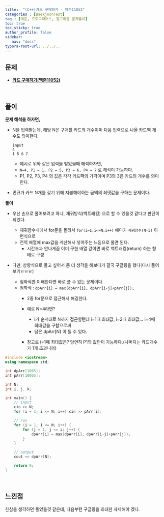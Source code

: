 ```yaml
---
title:  "[C++]카드 구매하기 - 백준11052"
categories : [BaekjoonTest]
tag : [백준, 프로그래머스, 알고리즘 문제풀이]
toc: true
toc_sticky: true
author_profile: false
sidebar:
   nav: "docs"
typora-root-url: ../../..
---
```




## 문제

* **[카드 구매하기(백준11052)](https://www.acmicpc.net/problem/11052)**

<br>

## 풀이

**문제 해석을 하자면,**

* N을 입력받는데, 해당 N은 구매할 카드의 개수이며 다음 입력으로 나올 카드팩 개수도 의미한다.

  ```
  input
  4
  1 5 6 7
  ```

  * 예시로 위와 같은 입력을 받았을때 해석하자면,
  * `N=4, P1 = 1, P2 = 5, P3 = 6, P4 = 7` 로 해석이 가능하다.
  * P1, P2, P3, P4 의 값은 각각 카드팩의 가격이며 P3의 3은 카드의 개수를 의미한다.

* 민규가 카드 N개를 갖기 위해 지불해야하는 금액의 최댓값을 구하는 문제이다.



**풀이**

* 우선 손으로 풀어보려고 하니, 재귀방식(백트래킹) 으로 할 수 있을것 같다고 판단이 되었다.
  * 재귀함수내에서 for문을 돌려서 `for(i=1;i<=N;i++)` 에다가 `재귀함수(N-i)` 이런식으로
  * 전역 배열에 max값을 계산해서 넣어주는 느낌으로 풀면 된다.
    * 시간초과 안나게끔 이미 구한 배열 값이면 바로 백트래킹(return) 하는 형태로 구성

* 다만, 상향식으로 풀고 싶어서 좀 더 생각을 해보다가 결국 구글링을 했다(다시 풀어보기ㅠㅠㅠ)
  * 점화식만 이해한다면 바로 풀 수 있는 문제이다.
  * 점화식 : `dpArr[i] = max(dpArr[i], dpArr[i-j]+pArr[j]);`
    * 2중 for문으로 접근해서 해결한다.
    * 예로 N=4라면? 
      * i가 순서대로 N까지 접근할텐데 i=1때 최대값, i=2때 최대값... i=4때 최대값을 구함으로써
      * 답은 dpArr[N] 이 될 수 있다.

    * 참고로 i=1때 최대값은? 당연히 P1의 값만이 가능하다.(나머지는 카드개수가 1개 초과니까)





```c++
#include <iostream>
using namespace std;

int dpArr[1005];
int pArr[10005];

int N;
int i, j, k;

int main() {
	// input
	cin >> N;
	for (i = 1; i <= N; i++) cin >> pArr[i];

	// run
	for (i = 1; i <= N; i++) {
		for (j = 1; j <= i; j++) {
			dpArr[i] = max(dpArr[i], dpArr[i-j]+pArr[j]);
		}
	}

	// output
	cout << dpArr[N];

	return 0;
}
```

<br>

## 느낀점

한참을 생각하면 풀었을것 같은데, 다음부턴 구글링을 최대한 자제해야 겠다.
